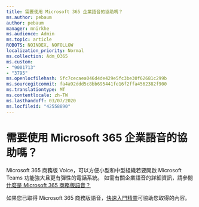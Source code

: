 ```yaml
---
title: 需要使用 Microsoft 365 企業語音的協助嗎？
ms.author: pebaum
author: pebaum
manager: mnirkhe
ms.audience: Admin
ms.topic: article
ROBOTS: NOINDEX, NOFOLLOW
localization_priority: Normal
ms.collection: Adm_O365
ms.custom:
- "9001713"
- "3795"
ms.openlocfilehash: 5fc7cecaea046d4de429e5fc3be30f62681c299b
ms.sourcegitcommit: fa4a92ddd5c8bb695441fe16f2ffa4562382f900
ms.translationtype: MT
ms.contentlocale: zh-TW
ms.lasthandoff: 03/07/2020
ms.locfileid: "42558890"
---
```

# <a name="need-help-with-microsoft-365-business-voice"></a>需要使用 Microsoft 365 企業語音的協助嗎？

Microsoft 365 商務版 Voice，可以方便小型和中型組織若要開啟 Microsoft Teams 功能強大且更有彈性的電話系統。 如需有關企業語音的詳細資訊，請參閱[什麼是 Microsoft 365 商務版語音？](https://docs.microsoft.com/microsoftteams/business-voice/whats-business-voice)

如果您已取得 Microsoft 365 商務版語音，[快速入門精靈](https://docs.microsoft.com/en-us/microsoftteams/business-voice/use-getting-started-wizard)可協助您取得的內容。 
